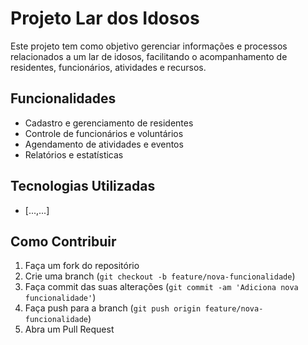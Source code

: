 # Projeto Lar dos Idosos

Este projeto tem como objetivo gerenciar informações e processos relacionados a um lar de idosos, facilitando o acompanhamento de residentes, funcionários, atividades e recursos.

## Funcionalidades

- Cadastro e gerenciamento de residentes
- Controle de funcionários e voluntários
- Agendamento de atividades e eventos
- Relatórios e estatísticas

## Tecnologias Utilizadas

- [...,...]

## Como Contribuir

1. Faça um fork do repositório
2. Crie uma branch (`git checkout -b feature/nova-funcionalidade`)
3. Faça commit das suas alterações (`git commit -am 'Adiciona nova funcionalidade'`)
4. Faça push para a branch (`git push origin feature/nova-funcionalidade`)
5. Abra um Pull Request
